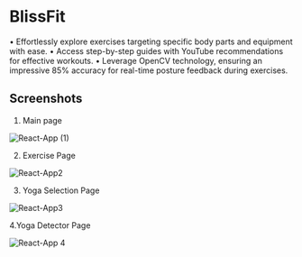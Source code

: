 
# BlissFit 

• Effortlessly explore exercises targeting specific body parts and equipment with ease.
• Access step-by-step guides with YouTube recommendations for effective workouts.
• Leverage OpenCV technology, ensuring an impressive 85% accuracy for real-time posture feedback during exercises.

## Screenshots

1. Main page 

![React-App (1)](https://github.com/GarvitSinghal47/Blissfit/assets/82756460/9b5a812d-ddf3-49ef-99ac-1116a5005696)

2. Exercise Page

![React-App2](https://github.com/GarvitSinghal47/Blissfit/assets/82756460/bd674a8d-682f-4999-b21a-2bf9ac3f36eb)

3. Yoga Selection Page

![React-App3](https://github.com/GarvitSinghal47/Blissfit/assets/82756460/956732ff-b630-40d0-83d6-b768887f2d82)


4.Yoga Detector Page

![React-App 4](https://github.com/GarvitSinghal47/Blissfit/assets/82756460/253cf7a8-4684-4f1d-9b0f-a00f8c53c71f)







